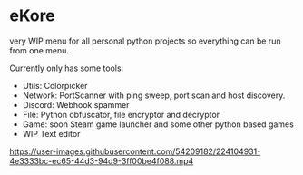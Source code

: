 # eKore
very WIP menu for all personal python projects so everything can be run from one menu.

Currently only has some tools:
- Utils: Colorpicker
- Network: PortScanner with ping sweep, port scan and host discovery.
- Discord: Webhook spammer
- File: Python obfuscator, file encryptor and decryptor
- Game: soon Steam game launcher and some other python based games
- WIP Text editor


https://user-images.githubusercontent.com/54209182/224104931-4e3333bc-ec65-44d3-94d9-3ff00be4f088.mp4
